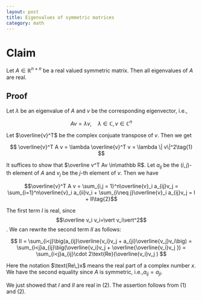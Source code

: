 ```yaml
---
layout: post
title: Eigenvalues of symmetric matrices
category: math
---
```


# Claim

Let $A\in\mathbb R^{n\times n}$ be a real valued symmetric matrix. Then all eigenvalues of $A$ are real.

## Proof

Let $\lambda$ be an eigenvalue of $A$ and $v$ be the corresponding eigenvector, i.e.,

$$
A v = \lambda v,\quad \lambda\in\mathbb C, v\in\mathbb C^n
$$

Let $\overline{v}^T$ be the complex conjuate transpose of $v$. Then we get

$$
\overline{v}^T A v = \lambda \overline{v}^T v = \lambda \| v\|^2\tag{1}
$$

It suffices to show that $\overline v^T Av \in\mathbb R$. Let $a_{ij}$ be the $(i,j)$-th element of $A$ and $v_j$ be the $j$-th element of $v$. Then we have

$$\overline{v}^T A v = \sum_{i,j = 1}^n\overline{v}_i a_{ij}v_j
= \sum_{i=1}^n\overline{v}_i a_{ii}v_i + \sum_{i\neq j}\overline{v}_i a_{ij}v_j = I + II\tag{2}$$

The first term $I$ is real, since $$\overline v_i v_i=\vert v_i\vert^2$$. We can rewrite the second term $II$ as follows:

$$
II = \sum_{i<j}\big(a_{ij}\overline{v_i}v_j + a_{ji}\overline{v_j}v_i\big)
= \sum_{i<j}a_{ij}\big(\overline{v_i}v_j + \overline{\overline{v_i}v_j })
= \sum_{i<j}a_{ij}\cdot 2\text{Re}(\overline{v_i}v_j )
$$

Here the notation $\text{Re\,}x$ means the real part of a complex number $x$.
We have the second equality since $A$ is symmetric, i.e.,$a_{ij} = a_{ji}$.

We just showed that $I$ and $II$ are real in (2). The assertion follows from (1) and (2).